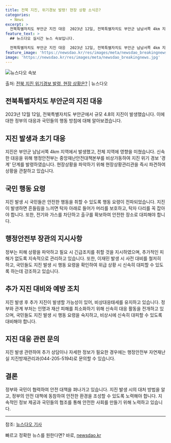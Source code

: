 ```yaml
---
title: 전북 지진, 위기경보 발령! 현장 상황 소식은?
categories:
  - News
excerpt: >
  전북특별자치도 부안군 지진 대응  2023년 12일, 전북특별자치도 부안군 남남서쪽 4km 지역에서 규모 4…
feature_text: >
  ## 뉴스다오 실시간 뉴스 속보입니다.

  전북특별자치도 부안군 지진 대응  2023년 12일, 전북특별자치도 부안군 남남서쪽 4km 지역에서 규모 4…
feature_image: 'https://newsdao.kr/res/images/meta/newsdao_breakingnews.jpg'
image: 'https://newsdao.kr/res/images/meta/newsdao_breakingnews.jpg'
---
```


![뉴스다오 속보](https://newsdao.kr/res/images/meta/newsdao_breakingnews.jpg)

<p>출처: <a href="https://newsdao.kr/4183" rel="dofollow">전북 지진 위기경보 발령, 현장 상황은?</a> | 뉴스다오</p>

## 전북특별자치도 부안군의 지진 대응

2023년 12월 12일, 전북특별자치도 부안군에서 규모 4.8의 지진이 발생했습니다. 이에 대한 정부의 대응과 국민들의 행동 방침에 대해 알아보겠습니다.

## 지진 발생과 초기 대응

지진은 부안군 남남서쪽 4km 지역에서 발생했고, 전체 지역에 영향을 미쳤습니다. 신속한 대응을 위해 행정안전부는 중앙재난안전대책본부를 비상가동하여 지진 위기 경보 '경계' 단계를 발령하였습니다. 현장상황을 파악하기 위해 현장상황관리관을 즉시 파견하여 상황을 관찰하고 있습니다.

## 국민 행동 요령

지진 발생 시 국민들은 안전한 행동을 취할 수 있도록 행동 요령이 전파되었습니다. 지진이 발생하면 흔들림을 느끼면 탁자 아래로 들어가 머리를 보호하고, 탁자 다리를 꼭 잡아야 합니다. 또한, 전기와 가스를 차단하고 출구를 확보하여 안전한 장소로 대피해야 합니다.

## 행정안전부 장관의 지시사항

정부는 피해 상황을 파악하고 필요 시 긴급조치를 취할 것을 지시하였으며, 추가적인 피해가 없도록 지속적으로 관리하고 있습니다. 또한, 이재민 발생 시 사전 대비를 철저히 하고, 국민들도 지진 발생 시 행동 요령을 확인하여 위급 상황 시 신속히 대피할 수 있도록 하는데 강조하고 있습니다.

## 추가 지진 대비와 예방 조치

지진 발생 후 추가 지진이 발생할 가능성이 있어, 비상대응태세를 유지하고 있습니다. 정부와 관계 부처는 인명과 재산 피해를 최소화하기 위해 신속히 대응 활동을 전개하고 있으며, 국민들도 지진 발생 시 행동 요령을 숙지하고, 비상시에 신속히 대피할 수 있도록 대비해야 합니다.

## 지진 대응 관련 문의

지진 발생 관련하여 추가 상담이나 자세한 정보가 필요한 경우에는 행정안전부 자연재난실 지진방재관리과(044-205-5194)로 문의할 수 있습니다.

## 결론

정부와 국민이 협력하여 안전 대책을 펴나가고 있습니다. 지진 발생 시의 대처 방법을 알고, 정부의 안전 대책에 동참하여 안전한 환경을 조성할 수 있도록 노력해야 합니다. 지속적인 정보 제공과 국민들의 협조를 통해 안전한 사회를 만들기 위해 노력하고 있습니다.

---
참조: [뉴스다오 기사](https://newsdao.kr/4183) 

빠르고 정확한 뉴스를 원한다면? 바로, <a href="https://newsdao.kr" rel="dofollow">newsdao.kr</a>


